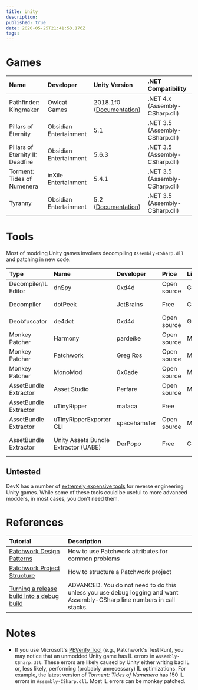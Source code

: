 ```yaml
---
title: Unity
description: 
published: true
date: 2020-05-25T21:41:53.176Z
tags: 
---
```


# Games

Name | Developer | Unity Version | .NET Compatibility
:--- | :--- | :--- | :---
Pathfinder: Kingmaker | Owlcat Games | 2018.1f0 ([Documentation](https://docs.unity3d.com/2018.1/Documentation/Manual/index.html)) | .NET 4.x (Assembly-CSharp.dll)
Pillars of Eternity | Obsidian Entertainment | 5.1 | .NET 3.5 (Assembly-CSharp.dll)
Pillars of Eternity II: Deadfire | Obsidian Entertainment | 5.6.3 | .NET 3.5 (Assembly-CSharp.dll)
Torment: Tides of Numenera |  inXile Entertainment | 5.4.1 | .NET 3.5 (Assembly-CSharp.dll)
Tyranny | Obsidian Entertainment | 5.2 ([Documentation](https://docs.unity3d.com/520/Documentation/Manual/index.html)) | .NET 3.5 (Assembly-CSharp.dll)

# Tools

Most of modding Unity games involves decompiling `Assembly-CSharp.dll` and patching in new code.

Type | Name | Developer | Price | License | Download | Website
:--- | :--- | :--- | :--- | :--- | :--- | :---
Decompiler/IL Editor | dnSpy | 0xd4d | Open source | GPL v3 | [Appveyor](https://ci.appveyor.com/project/0xd4d/dnspy/branch/master/artifacts) | [GitHub](https://github.com/0xd4d/dnSpy)
Decompiler | dotPeek | JetBrains | Free | Commercial | [JetBrains](https://www.jetbrains.com/decompiler/download/) | [Official Website](https://www.jetbrains.com/decompiler/)
Deobfuscator | de4dot | 0xd4d | Open source | GPL v3 | [Appveyor](https://ci.appveyor.com/project/0xd4d/de4dot/branch/master/artifacts) | [GitHub](https://github.com/0xd4d/de4dot)
Monkey Patcher | Harmony | pardeike | Open source | MIT | &rarr; | [GitHub](https://github.com/pardeike/Harmony)
Monkey Patcher | Patchwork | Greg Ros | Open source | MIT | &rarr; | [GitHub](https://github.com/GregRos/Patchwork)
Monkey Patcher | MonoMod | 0x0ade | Open source | MIT | &rarr; | [GitHub](https://github.com/MonoMod/MonoMod)
AssetBundle Extractor | Asset Studio | Perfare | Open source | MIT | &rarr; | [GitHub](https://github.com/Perfare/AssetStudio)
AssetBundle Extractor | uTinyRipper | mafaca | Free |  | &rarr; | [GitHub](https://github.com/mafaca/UtinyRipper)
AssetBundle Extractor | uTinyRipperExporter CLI | spacehamster | Open source | MIT | &rarr; | [GitHub](https://github.com/spacehamster/UtinyRipperExporter)
AssetBundle Extractor | Unity Assets Bundle Extractor (UABE) | DerPopo | Free | Closed | &rarr; | [7 Days To Die Forum](https://community.7daystodie.com/topic/1871-unity-assets-bundle-extractor/)

## Untested

DevX has a number of [extremely expensive tools](https://devxdevelopment.com/) for reverse engineering Unity games. While some of these tools could be useful to more advanced modders, in most cases, you don't need them.


# References

Tutorial | Description
:--- | :---
[Patchwork Design Patterns](/unity/patchwork-design-patterns) | How to use Patchwork attributes for common problems
[Patchwork Project Structure](/unity/patchwork-project-structure) | How to structure a Patchwork project
[Turning a release build into a debug build](/unity/turning-a-release-build-into-a-debug-build) | ADVANCED. You do not need to do this unless you use debug logging and want Assembly-CSharp line numbers in call stacks.


# Notes

* If you use Microsoft's [PEVerify Tool](https://docs.microsoft.com/en-us/dotnet/framework/tools/peverify-exe-peverify-tool) (e.g., Patchwork's Test Run), you may notice that an unmodded Unity game has IL errors in `Assembly-CSharp.dll`. These errors are likely caused by Unity either writing bad IL or, less likely, performing (probably unnecessary) IL optimizations. For example, the latest version of _Torment: Tides of Numenera_ has 150 IL errors in `Assembly-CSharp.dll`. Most IL errors can be monkey patched.